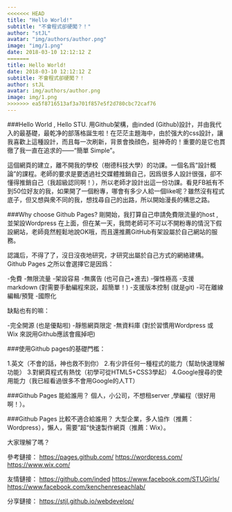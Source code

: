 ```yaml
---
<<<<<<< HEAD
title: "Hello World!"
subtitle: "不會程式卻硬闖？！"
author: "stJL"
avatar: "img/authors/author.png"
image: "img/1.png"
date: 2018-03-10 12:12:12 Z
=======
title: Hello World!
date: 2018-03-10 12:12:12 Z
subtitle: 不會程式卻硬闖？！
author: stJL
avatar: img/authors/author.png
image: img/1.png
>>>>>>> ea5f8716513af3a701f857e5f2d780cbc72caf76
---
```


###Hello World , Hello STU.
用Github架構，由inded (Github)設計，并由我代入的最基礎，最乾净的部落格誕生啦！在茫茫主題海中，由於强大的css設計，讓我喜歡上這種設計，而且每一次刷新，背景會換顔色，挺神奇的！重要的是它也貫徹了我一直在追求的——“簡單 Simple”。

這個網頁的建立，離不開我的學校（樹德科技大學）的功課。一個名爲“設計概論”的課程。老師的要求是要透過社交媒體推銷自己，因爲很多人設計很强，卻不懂得推銷自己（我超級認同啊！），所以老師才設計出這一份功課。看見FB衹有不到50位好友的我，如果開了一個粉專，哪會有多少人給一個like呢？雖然沒有程式底子，但又想與衆不同的我，想找尋自己的出路，所以開始漫長的構思之路。

###Why choose Github Pages?
剛開始，我打算自己申請免費限流量的host , 並架設Wordpress 在上面，但在某一天，我問老師可不可以不開粉專的情況下假設網站，老師竟然輕鬆地說OK哦，而且還推薦GitHub有架設屬於自己網站的服務。

認識后，不得了了，沒日沒夜地研究，才研究出屬於自己方式的網絡建構。Github Pages 之所以會選擇它是因爲：

-免費
-無限流量
-架設容易
-無廣告 (也可自己+進去)
-彈性極高
-支援 markdown (對需要手動編程來説，超簡單！)
-支援版本控制 (就是git)
-可在離線編輯/預覽
-國際化

缺點也有的嘛：

-完全開源 (也是優點啦)
-靜態網頁限定
-無資料庫
(對於習慣用Wordpress 或 Wix 來説用Github應該會瘋掉吧)

###使用Github pages的基礎門檻：

1.英文（不會的話，神也救不到你）
2.有少許任何一種程式的能力（幫助快速理解功能）
3.對網頁程式有熱忱（初學可從HTML5+CSS3學起）
4.Google搜尋的使用能力（我已經看過很多不會用Google的人TT）

###Github Pages 能給誰用？
個人，小公司，不想租server ,學編程（很好用啊！）。

###Github Pages 比較不適合給誰用？
大型企業，多人協作（推薦：Wordpress），懶人，需要”超“快速製作網頁（推薦：Wix）。

大家理解了嗎？

參考鏈接：
https://pages.github.com/
https://wordpress.com/
https://www.wix.com/

友情鏈接：
https://github.com/inded
https://www.facebook.com/STUGirls/ 
https://www.facebook.com/kenchenreseachlab/

分享鏈接：
https://stjl.github.io/webdevelop/

